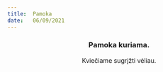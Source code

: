 ```yaml
---
title:  Pamoka
date:   06/09/2021
---
```


### <center>Pamoka kuriama.</center>
<center>Kviečiame sugrįžti vėliau.</center>